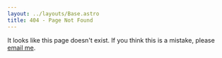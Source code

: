 ```yaml
---
layout: ../layouts/Base.astro
title: 404 - Page Not Found
---
```


It looks like this page doesn't exist. If you think this is a mistake, please [email me](mailto:sam@samfeldstein.xyz).
